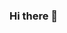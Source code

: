 ### Hi there 👋

<!--
**jonnykuzmic/jonnykuzmic** is a ✨ _special_ ✨ repository because its `README.md` (this file) appears on your GitHub profile.

Here are some ideas to get you started:

- 🔭 I’m currently working on making more money
- 🌱 I’m currently learning coding
- 👯 I’m looking to collaborate on TechElevator projects
- 🤔 I’m looking for help with life
- 💬 Ask me about plumbing
- 📫 How to reach me: ...
- 😄 Pronouns: him/his
- ⚡ Fun fact: ...
-->
